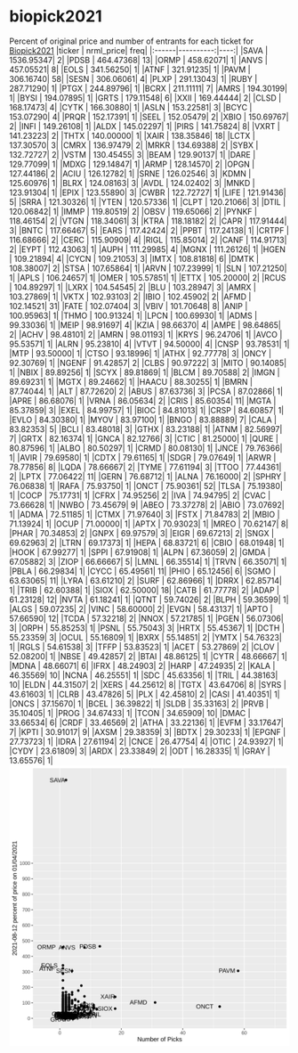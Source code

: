# biopick2021
Percent of original price and number of entrants for each ticket for [Biopick2021](https://twitter.com/hashtag/Biopick2021)
|ticker | nrml_price| freq|
|:------|----------:|----:|
|SAVA   | 1536.95347|    2|
|PDSB   |  464.47368|   13|
|ORMP   |  458.62071|    1|
|ANVS   |  457.05521|    8|
|EOLS   |  341.56250|    1|
|ATNF   |  321.91235|    1|
|PAVM   |  306.16740|   58|
|SESN   |  306.06061|    4|
|PLXP   |  291.13043|    1|
|RUBY   |  287.71290|    1|
|PTGX   |  244.89796|    1|
|BCRX   |  211.11111|    7|
|AMRS   |  194.30199|    1|
|BYSI   |  194.07895|    1|
|GRTS   |  179.11548|    6|
|XXII   |  169.44444|    2|
|CLSD   |  168.17473|    4|
|CYTK   |  166.30880|    1|
|ASLN   |  153.22581|    3|
|BCYC   |  153.07290|    4|
|PRQR   |  152.17391|    1|
|SEEL   |  152.05479|    2|
|XBIO   |  150.69767|    2|
|INFI   |  149.26108|    1|
|ALDX   |  145.02297|    1|
|PIRS   |  141.75824|    8|
|VXRT   |  141.23223|    2|
|THTX   |  140.00000|    1|
|XAIR   |  138.35846|   18|
|LCTX   |  137.30570|    3|
|CMRX   |  136.97479|    2|
|MRKR   |  134.69388|    2|
|SYBX   |  132.72727|    2|
|VSTM   |  130.45455|    3|
|BEAM   |  129.90137|    1|
|DARE   |  129.77099|    1|
|MDXG   |  129.14847|    1|
|ARMP   |  128.14570|    2|
|OPGN   |  127.44186|    2|
|ACIU   |  126.12782|    1|
|SRNE   |  126.02546|    3|
|KDMN   |  125.60976|    1|
|BLRX   |  124.08163|    3|
|AVDL   |  124.02402|    3|
|MNKD   |  123.91304|    1|
|EPIX   |  123.55890|    3|
|CWBR   |  122.72727|    1|
|LIFE   |  121.91436|    5|
|SRRA   |  121.30326|    1|
|YTEN   |  120.57336|    1|
|CLPT   |  120.21066|    3|
|DTIL   |  120.06842|    1|
|IMMP   |  119.80519|    2|
|OBSV   |  119.65066|    2|
|PYNKF  |  118.46154|    2|
|VTGN   |  118.34061|    3|
|KTRA   |  118.18182|    2|
|CAPR   |  117.91444|    3|
|BNTC   |  117.66467|    5|
|EARS   |  117.42424|    2|
|PPBT   |  117.24138|    1|
|CRTPF  |  116.68666|    2|
|CERC   |  115.90909|    4|
|RIGL   |  115.85014|    2|
|CANF   |  114.91713|    2|
|EYPT   |  112.43063|    1|
|AUPH   |  111.29985|    4|
|MGNX   |  111.26126|    1|
|HGEN   |  109.21894|    4|
|CYCN   |  109.21053|    3|
|IMTX   |  108.81818|    6|
|DMTK   |  108.38007|    2|
|STSA   |  107.65864|    1|
|ARVN   |  107.23999|    1|
|SLN    |  107.21250|    1|
|APLS   |  106.24657|    1|
|OMER   |  105.57851|    1|
|ETTX   |  105.20000|    2|
|RCUS   |  104.89297|    1|
|LXRX   |  104.54545|    2|
|BLU    |  103.28947|    3|
|AMRX   |  103.27869|    1|
|VKTX   |  102.93103|    2|
|IBIO   |  102.45902|    2|
|AFMD   |  102.14521|   31|
|FATE   |  102.07404|    3|
|VBIV   |  101.70648|    8|
|ANIP   |  100.95963|    1|
|THMO   |  100.91324|    1|
|LPCN   |  100.69930|    1|
|ADMS   |   99.33036|    1|
|MEIP   |   98.91697|    4|
|KZIA   |   98.66370|    4|
|AMPE   |   98.64865|    2|
|ACHV   |   98.48101|    2|
|AMRN   |   98.01193|    1|
|KRYS   |   96.24706|    1|
|AVCO   |   95.53571|    1|
|ALRN   |   95.23810|    4|
|VTVT   |   94.50000|    4|
|CNSP   |   93.78531|    1|
|MTP    |   93.50000|    1|
|CTSO   |   93.18996|    1|
|ATHX   |   92.77778|    3|
|ONCY   |   92.30769|    1|
|NGENF  |   91.42857|    2|
|CLBS   |   90.97222|    3|
|MITO   |   90.14085|    1|
|NBIX   |   89.89256|    1|
|SCYX   |   89.81869|    1|
|BLCM   |   89.70588|    2|
|IMGN   |   89.69231|    1|
|MGTX   |   89.24662|    1|
|HAACU  |   88.30255|    1|
|BMRN   |   87.74044|    1|
|ALT    |   87.72620|    2|
|ABUS   |   87.63736|    3|
|PCSA   |   87.02866|    1|
|APRE   |   86.68076|    1|
|VRNA   |   86.05634|    2|
|CRIS   |   85.60354|   11|
|MGTA   |   85.37859|    3|
|EXEL   |   84.99757|    1|
|BIOC   |   84.81013|    1|
|CRSP   |   84.60857|    1|
|EVLO   |   84.30380|    1|
|MYOV   |   83.97100|    1|
|BNGO   |   83.88889|    7|
|CALA   |   83.82353|    5|
|BCLI   |   83.48018|    3|
|GTHX   |   83.23188|    1|
|ATNM   |   82.56997|    7|
|GRTX   |   82.16374|    1|
|GNCA   |   82.12766|    3|
|CTIC   |   81.25000|    1|
|QURE   |   80.87596|    1|
|ALBO   |   80.50297|    1|
|CRMD   |   80.08130|    1|
|JNCE   |   79.76366|    1|
|AVIR   |   79.69580|    1|
|CDTX   |   79.61165|    1|
|SDGR   |   79.07649|    1|
|ARWR   |   78.77856|    8|
|LQDA   |   78.66667|    2|
|TYME   |   77.61194|    3|
|TTOO   |   77.44361|    2|
|LPTX   |   77.06422|   11|
|GERN   |   76.68712|    1|
|ALNA   |   76.16000|    2|
|SPHRY  |   76.06838|    1|
|RAFA   |   75.93750|    1|
|ONCT   |   75.90361|   52|
|TLSA   |   75.19380|    1|
|COCP   |   75.17731|    1|
|CFRX   |   74.95256|    2|
|IVA    |   74.94795|    2|
|CVAC   |   73.66628|    1|
|NWBO   |   73.45679|    9|
|ABEO   |   73.37278|    2|
|ABIO   |   73.07692|    1|
|ADMA   |   72.51185|    1|
|CTMX   |   71.97640|    3|
|FSTX   |   71.84783|    2|
|MBIO   |   71.13924|    1|
|OCUP   |   71.00000|    1|
|APTX   |   70.93023|    1|
|MREO   |   70.62147|    8|
|PHAR   |   70.34853|    2|
|GNPX   |   69.97579|    3|
|EIGR   |   69.67213|    2|
|SNGX   |   69.62963|    2|
|LTRN   |   69.17373|    1|
|HEPA   |   68.83721|    6|
|CBIO   |   68.01948|    1|
|HOOK   |   67.99277|    1|
|SPPI   |   67.91908|    1|
|ALPN   |   67.36059|    2|
|GMDA   |   67.05882|    3|
|ZIOP   |   66.66667|    5|
|LMNL   |   66.35514|    1|
|TRVN   |   66.35071|    1|
|PBLA   |   66.29834|    1|
|CYCC   |   65.49561|   11|
|PHIO   |   65.12456|    6|
|SGMO   |   63.63065|   11|
|LYRA   |   63.61210|    2|
|SURF   |   62.86966|    1|
|DRRX   |   62.85714|    1|
|TRIB   |   62.60388|    1|
|SIOX   |   62.50000|   18|
|CATB   |   61.77778|    2|
|ADAP   |   61.23128|   12|
|NVTA   |   61.18241|    1|
|QTNT   |   59.74026|    2|
|BLPH   |   59.36599|    1|
|ALGS   |   59.07235|    2|
|VINC   |   58.60000|    2|
|EVGN   |   58.43137|    1|
|APTO   |   57.66590|   12|
|TCDA   |   57.32218|    2|
|NNOX   |   57.21785|    1|
|PGEN   |   56.07306|    3|
|ORPH   |   55.85253|    1|
|PSNL   |   55.75043|    3|
|HRTX   |   55.45367|    1|
|DCTH   |   55.23359|    3|
|OCUL   |   55.16809|    1|
|BXRX   |   55.14851|    2|
|YMTX   |   54.76323|    1|
|RGLS   |   54.61538|    3|
|TFFP   |   53.83523|    1|
|ACET   |   53.27869|    2|
|CLOV   |   52.08200|    1|
|NBSE   |   49.42857|    2|
|BTAI   |   48.86125|    1|
|CYTR   |   48.66667|    1|
|MDNA   |   48.66071|    6|
|IFRX   |   48.24903|    2|
|HARP   |   47.24935|    2|
|KALA   |   46.35569|   10|
|NCNA   |   46.25551|    1|
|SDC    |   45.63356|    1|
|TRIL   |   44.38163|   10|
|ELDN   |   44.31507|    2|
|XERS   |   44.25612|    8|
|TGTX   |   43.64706|    8|
|SYRS   |   43.61603|    1|
|CLRB   |   43.47826|    5|
|PLX    |   42.45810|    2|
|CASI   |   41.40351|    1|
|ONCS   |   37.15670|    1|
|BCEL   |   36.39822|    1|
|SLDB   |   35.33163|    2|
|PRVB   |   35.10405|    1|
|PROG   |   34.67433|    1|
|TCON   |   34.65909|   10|
|DMAC   |   33.66534|    6|
|CRDF   |   33.46569|    2|
|ATHA   |   33.22136|    1|
|EVFM   |   33.17647|    7|
|KPTI   |   30.91017|    9|
|AXSM   |   29.38359|    3|
|BDTX   |   29.30233|    1|
|EPGNF  |   27.73723|    1|
|IDRA   |   27.61194|    2|
|CNCE   |   26.47754|    4|
|OTIC   |   24.93927|    1|
|CYDY   |   23.61809|    3|
|ARDX   |   23.33849|    2|
|ODT    |   16.28335|    1|
|GRAY   |   13.65576|    1|
![retvspicks](biopicks.png?raw=true)
